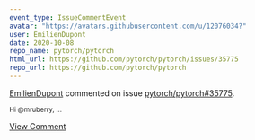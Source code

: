 ```yaml
---
event_type: IssueCommentEvent
avatar: "https://avatars.githubusercontent.com/u/12076034?"
user: EmilienDupont
date: 2020-10-08
repo_name: pytorch/pytorch
html_url: https://github.com/pytorch/pytorch/issues/35775
repo_url: https://github.com/pytorch/pytorch
---
```


<a href='https://github.com/EmilienDupont' target='_blank'>EmilienDupont</a> commented on issue <a href='https://github.com/pytorch/pytorch/issues/35775' target='_blank'>pytorch/pytorch#35775</a>.

<small>Hi @mruberry,...</small>

<a href='https://github.com/pytorch/pytorch/issues/35775' target='_blank'>View Comment</a>